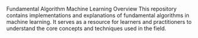 Fundamental Algorithm Machine Learning
Overview
This repository contains implementations and explanations of fundamental algorithms in machine learning. It serves as a resource for learners and practitioners to understand the core concepts and techniques used in the field.
